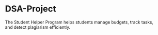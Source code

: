 # DSA-Project
The Student Helper Program helps students manage budgets, track tasks, and detect plagiarism efficiently.
